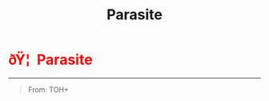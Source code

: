 ﻿---
lang: en-US
title: Parasite
prev:
next:
---

# <font color="red">ðŸ¦  <b>Parasite</b></font> <Badge text="Madmate" type="tip" vertical="middle"/>
---

> From: TOH+
